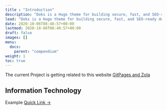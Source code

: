 ```yaml
---
title : "Introduction"
description: "Doks is a Hugo theme for building secure, fast, and SEO-ready documentation websites, which you can easily update and customize."
lead: "Doks is a Hugo theme for building secure, fast, and SEO-ready documentation websites, which you can easily update and customize."
date: 2020-10-06T08:48:57+00:00
lastmod: 2020-10-06T08:48:57+00:00
draft: false
images: []
menu:
  docs:
    parent: "compendium"
weight: 1
toc: true
---
```


The current Project is getting related to this website [GitPages and Zola](../../information_technology/gitpages-and-zola/)

## Information Technology

Example [Quick Link →](../../information_technology/hello-it/)